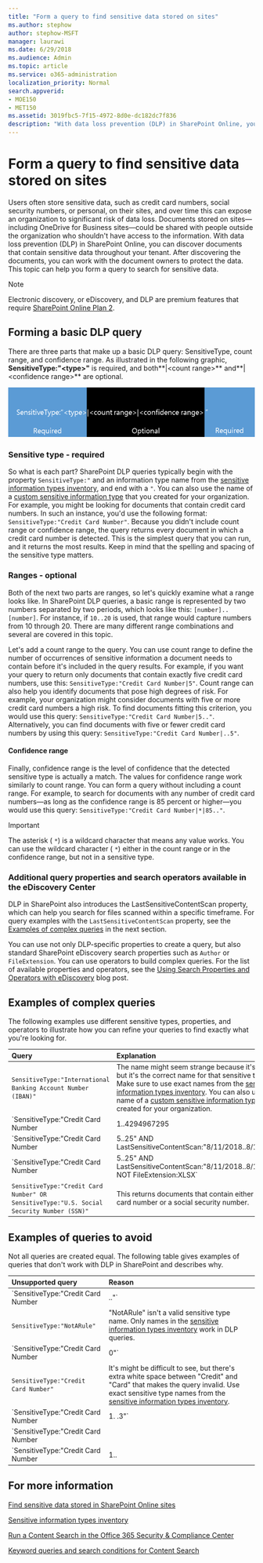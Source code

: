 ```yaml
---
title: "Form a query to find sensitive data stored on sites"
ms.author: stephow
author: stephow-MSFT
manager: laurawi
ms.date: 6/29/2018
ms.audience: Admin
ms.topic: article
ms.service: o365-administration
localization_priority: Normal
search.appverid: 
- MOE150
- MET150
ms.assetid: 3019fbc5-7f15-4972-8d0e-dc182dc7f836
description: "With data loss prevention (DLP) in SharePoint Online, you can discover documents that contain sensitive data throughout your tenant. After discovering the documents, you can work with the document owners to protect the data. This topic can help you form a query to search for sensitive data."
---
```


# Form a query to find sensitive data stored on sites

Users often store sensitive data, such as credit card numbers, social security numbers, or personal, on their sites, and over time this can expose an organization to significant risk of data loss. Documents stored on sites—including OneDrive for Business sites—could be shared with people outside the organization who shouldn't have access to the information. With data loss prevention (DLP) in SharePoint Online, you can discover documents that contain sensitive data throughout your tenant. After discovering the documents, you can work with the document owners to protect the data. This topic can help you form a query to search for sensitive data.
  
> [!NOTE]
> Electronic discovery, or eDiscovery, and DLP are premium features that require [SharePoint Online Plan 2](https://go.microsoft.com/fwlink/?LinkId=510080). 
  
## Forming a basic DLP query

There are three parts that make up a basic DLP query: SensitiveType, count range, and confidence range. As illustrated in the following graphic, **SensitiveType:"\<type\>"** is required, and both**|\<count range\>** and**|\<confidence range\>** are optional. 
  
![Example query divided into required and optional](media/DLP-query-example-text.png)
  
### Sensitive type - required

So what is each part? SharePoint DLP queries typically begin with the property  `SensitiveType:"` and an information type name from the [sensitive information types inventory](https://go.microsoft.com/fwlink/?LinkID=509999), and end with a  `"`. You can also use the name of a [custom sensitive information type](create-a-custom-sensitive-information-type.md) that you created for your organization. For example, you might be looking for documents that contain credit card numbers. In such an instance, you'd use the following format:  `SensitiveType:"Credit Card Number"`. Because you didn't include count range or confidence range, the query returns every document in which a credit card number is detected. This is the simplest query that you can run, and it returns the most results. Keep in mind that the spelling and spacing of the sensitive type matters. 
  
### Ranges - optional

Both of the next two parts are ranges, so let's quickly examine what a range looks like. In SharePoint DLP queries, a basic range is represented by two numbers separated by two periods, which looks like this:  `[number]..[number]`. For instance, if  `10..20` is used, that range would capture numbers from 10 through 20. There are many different range combinations and several are covered in this topic. 
  
Let's add a count range to the query. You can use count range to define the number of occurrences of sensitive information a document needs to contain before it's included in the query results. For example, if you want your query to return only documents that contain exactly five credit card numbers, use this:  `SensitiveType:"Credit Card Number|5"`. Count range can also help you identify documents that pose high degrees of risk. For example, your organization might consider documents with five or more credit card numbers a high risk. To find documents fitting this criterion, you would use this query:  `SensitiveType:"Credit Card Number|5.."`. Alternatively, you can find documents with five or fewer credit card numbers by using this query:  `SensitiveType:"Credit Card Number|..5"`. 
  
#### Confidence range

Finally, confidence range is the level of confidence that the detected sensitive type is actually a match. The values for confidence range work similarly to count range. You can form a query without including a count range. For example, to search for documents with any number of credit card numbers—as long as the confidence range is 85 percent or higher—you would use this query:  `SensitiveType:"Credit Card Number|*|85.."`. 
  
> [!IMPORTANT]
> The asterisk ( `*`) is a wildcard character that means any value works. You can use the wildcard character ( `*`) either in the count range or in the confidence range, but not in a sensitive type. 
  
### Additional query properties and search operators available in the eDiscovery Center

DLP in SharePoint also introduces the LastSensitiveContentScan property, which can help you search for files scanned within a specific timeframe. For query examples with the  `LastSensitiveContentScan` property, see the [Examples of complex queries](form-a-query-to-find-sensitive-data-stored-on-sites.md#BKMK_ExamplesOfComplexQueries) in the next section. 
  
You can use not only DLP-specific properties to create a query, but also standard SharePoint eDiscovery search properties such as  `Author` or  `FileExtension`. You can use operators to build complex queries. For the list of available properties and operators, see the [Using Search Properties and Operators with eDiscovery](https://go.microsoft.com/fwlink/?LinkId=510093) blog post. 
  
## Examples of complex queries
<a name="BKMK_ExamplesOfComplexQueries"> </a>

The following examples use different sensitive types, properties, and operators to illustrate how you can refine your queries to find exactly what you're looking for.
  
|**Query**|**Explanation**|
|:-----|:-----|
| `SensitiveType:"International Banking Account Number (IBAN)"` <br/> |The name might seem strange because it's so long, but it's the correct name for that sensitive type. Make sure to use exact names from the [sensitive information types inventory](https://go.microsoft.com/fwlink/?LinkID=509999). You can also use the name of a [custom sensitive information type](create-a-custom-sensitive-information-type.md) that you created for your organization.  <br/> |
| `SensitiveType:"Credit Card Number|1..4294967295|1..100"` <br/> |This returns documents with at least one match to the sensitive type "Credit Card Number." The values for each range are the respective minimum and maximum values. A simpler way to write this query is  `SensitiveType:"Credit Card Number"`, but where's the fun in that?  <br/> |
| `SensitiveType:"Credit Card Number| 5..25" AND LastSensitiveContentScan:"8/11/2018..8/13/2018"` <br/> |This returns documents with 5-25 credit card numbers that were scanned from August 11, 2018 through August 13, 2018.  <br/> |
| `SensitiveType:"Credit Card Number| 5..25" AND LastSensitiveContentScan:"8/11/2018..8/13/2018" NOT FileExtension:XLSX` <br/> |This returns documents with 5-25 credit card numbers that were scanned from August 11, 2018 through August 13, 2018. Files with an XLSX extension aren't included in the query results.  `FileExtension` is one of many properties that you can include in a query. For more information, see [Using Search Properties and Operators with eDiscovery](https://go.microsoft.com/fwlink/?LinkId=510093).  <br/> |
| `SensitiveType:"Credit Card Number" OR SensitiveType:"U.S. Social Security Number (SSN)"` <br/> |This returns documents that contain either a credit card number or a social security number.  <br/> |
   
## Examples of queries to avoid
<a name="BKMK_ExamplesOfComplexQueries"> </a>

Not all queries are created equal. The following table gives examples of queries that don't work with DLP in SharePoint and describes why.
  
|**Unsupported query**|**Reason**|
|:-----|:-----|
| `SensitiveType:"Credit Card Number|.."` <br/> |You must add at least one number.  <br/> |
| `SensitiveType:"NotARule"` <br/> |"NotARule" isn't a valid sensitive type name. Only names in the [sensitive information types inventory](https://go.microsoft.com/fwlink/?LinkID=509999) work in DLP queries.  <br/> |
| `SensitiveType:"Credit Card Number|0"` <br/> |Zero isn't valid as either the minimum value or the maximum value in a range.  <br/> |
| `SensitiveType:"Credit Card Number"` <br/> |It's might be difficult to see, but there's extra white space between "Credit" and "Card" that makes the query invalid. Use exact sensitive type names from the [sensitive information types inventory](https://go.microsoft.com/fwlink/?LinkID=509999).  <br/> |
| `SensitiveType:"Credit Card Number|1. .3"` <br/> |The two-period portion shouldn't be separated by a space.  <br/> |
| `SensitiveType:"Credit Card Number| |1..|80.."` <br/> |There are too many pipe delimiters (|). Follow this format instead: `SensitiveType: "Credit Card Number|1..|80.."` <br/> |
| `SensitiveType:"Credit Card Number|1..|80..101"` <br/> |Because confidence values represent a percentage, they can't exceed 100. Choose a number from 1 through 100 instead.  <br/> |
   
## For more information
<a name="BKMK_ExamplesOfComplexQueries"> </a>

[Find sensitive data stored in SharePoint Online sites](https://support.office.com/article/ef788d8f-9748-4025-bfe4-40541ca4cfb2)
  
[Sensitive information types inventory](https://go.microsoft.com/fwlink/?LinkID=509999)
  
[Run a Content Search in the Office 365 Security &amp; Compliance Center](run-a-content-search-in-the-security-and-compliance-center.md)
  
[Keyword queries and search conditions for Content Search](keyword-queries-and-search-conditions.md)
  

